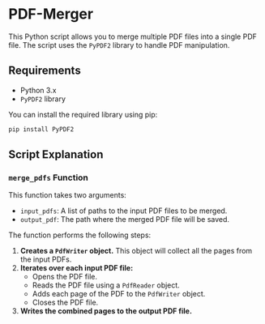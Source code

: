 # PDF-Merger

This Python script allows you to merge multiple PDF files into a single PDF file. The script uses the `PyPDF2` library to handle PDF manipulation.

## Requirements

* Python 3.x
* `PyPDF2` library

You can install the required library using pip:

```bash
pip install PyPDF2
```

## Script Explanation

### `merge_pdfs` Function

This function takes two arguments:

* `input_pdfs`: A list of paths to the input PDF files to be merged.
* `output_pdf`: The path where the merged PDF file will be saved.

The function performs the following steps:

1.  **Creates a `PdfWriter` object.** This object will collect all the pages from the input PDFs.
2.  **Iterates over each input PDF file:**
    * Opens the PDF file.
    * Reads the PDF file using a `PdfReader` object.
    * Adds each page of the PDF to the `PdfWriter` object.
    * Closes the PDF file.
3.  **Writes the combined pages to the output PDF file.**
